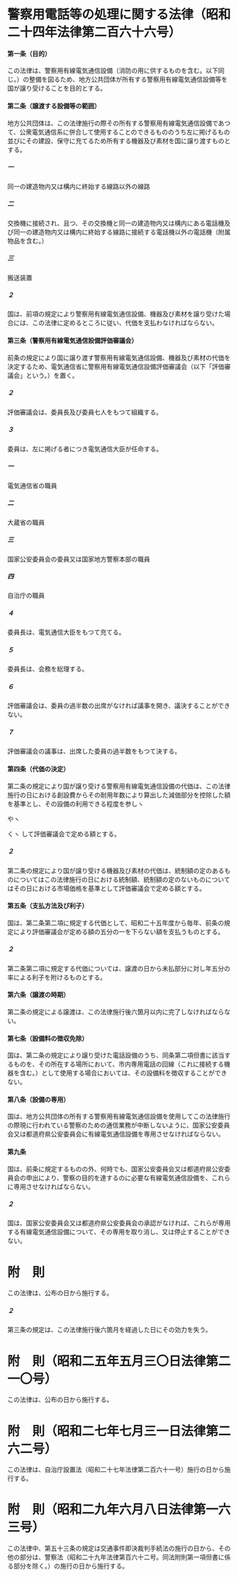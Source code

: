 # 警察用電話等の処理に関する法律（昭和二十四年法律第二百六十六号）
#### 第一条（目的）
この法律は、警察用有線電気通信設備（消防の用に供するものを含む。以下同じ。）の整備を図るため、地方公共団体が所有する警察用有線電気通信設備等を国が譲り受けることを目的とする。
#### 第二条（譲渡する設備等の範囲）
地方公共団体は、この法律施行の際その所有する警察用有線電気通信設備であつて、公衆電気通信系に併合して使用することのできるもののうち左に掲げるもの並びにその建設、保守に充てるため所有する機器及び素材を国に譲り渡すものとする。
##### 一
同一の建造物内又は構内に終始する線路以外の線路
##### 二
交換機に接続され、且つ、その交換機と同一の建造物内又は構内にある電話機及び同一の建造物内又は構内に終始する線路に接続する電話機以外の電話機（附属物品を含む。）
##### 三
搬送装置
##### ２
国は、前項の規定により警察用有線電気通信設備、機器及び素材を譲り受けた場合には、この法律に定めるところに従い、代価を支払わなければならない。
#### 第三条（警察用有線電気通信設備評価審議会）
前条の規定により国に譲り渡す警察用有線電気通信設備、機器及び素材の代価を決定するため、電気通信省に警察用有線電気通信設備評価審議会（以下「評価審議会」という。）を置く。
##### ２
評価審議会は、委員長及び委員七人をもつて組織する。
##### ３
委員は、左に掲げる者につき電気通信大臣が任命する。
##### 一
電気通信省の職員
##### 二
大蔵省の職員
##### 三
国家公安委員会の委員又は国家地方警察本部の職員
##### 四
自治庁の職員
##### ４
委員長は、電気通信大臣をもつて充てる。
##### ５
委員長は、会務を総理する。
##### ６
評価審議会は、委員の過半数の出席がなければ議事を開き、議決することができない。
##### ７
評価審議会の議事は、出席した委員の過半数をもつて決する。
#### 第四条（代価の決定）
第二条の規定により国が譲り受ける警察用有線電気通信設備の代価は、この法律施行の日における創設費からその耐用年数により算出した減価部分を控除した額を基準とし、その設備の利用できる程度を参しヽ

やヽ

くヽ
して評価審議会で定める額とする。
##### ２
第二条の規定により国が譲り受ける機器及び素材の代価は、統制額の定のあるものについてはこの法律施行の日における統制額、統制額の定のないものについてはその日における市場価格を基準として評価審議会で定める額とする。
#### 第五条（支払方法及び利子）
国は、第二条第二項に規定する代価として、昭和二十五年度から毎年、前条の規定により評価審議会が定める額の五分の一を下らない額を支払うものとする。
##### ２
第二条第二項に規定する代価については、譲渡の日から未払部分に対し年五分の率による利子を附けるものとする。
#### 第六条（譲渡の時期）
第二条の規定による譲渡は、この法律施行後六箇月以内に完了しなければならない。
#### 第七条（設備料の徴収免除）
国は、第二条の規定により譲り受けた電話設備のうち、同条第二項但書に該当するものを、その所在する場所において、市内専用電話の回線（これに接続する機器を含む。）として使用する場合においては、その設備料を徴収することができない。
#### 第八条（設備の専用）
国は、地方公共団体の所有する警察用有線電気通信設備を使用してこの法律施行の際現に行われている警察のための通信業務が中断しないように、国家公安委員会又は都道府県公安委員会に有線電気通信設備を専用させなければならない。
#### 第九条
国は、前条に規定するものの外、何時でも、国家公安委員会又は都道府県公安委員会の申出により、警察の目的を達するのに必要な有線電気通信設備を、これらに専用させなければならない。
##### ２
国は、国家公安委員会又は都道府県公安委員会の承認がなければ、これらが専用する有線電気通信設備について、その専用を取り消し、又は停止することができない。
# 附　則
この法律は、公布の日から施行する。
##### ２
第三条の規定は、この法律施行後六箇月を経過した日にその効力を失う。
# 附　則（昭和二五年五月三〇日法律第二一〇号）
この法律は、公布の日から施行する。
# 附　則（昭和二七年七月三一日法律第二六二号）
この法律は、自治庁設置法（昭和二十七年法律第二百六十一号）施行の日から施行する。
# 附　則（昭和二九年六月八日法律第一六三号）
この法律中、第五十三条の規定は交通事件即決裁判手続法の施行の日から、その他の部分は、警察法（昭和二十九年法律第百六十二号。同法附則第一項但書に係る部分を除く。）の施行の日から施行する。

